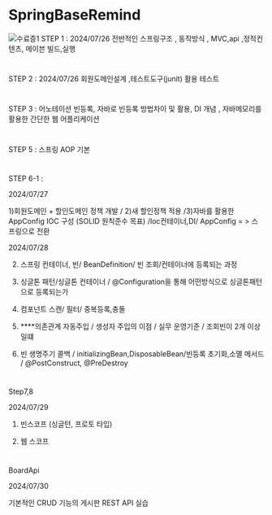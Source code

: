 # SpringBaseRemind

![수료증1](https://github.com/user-attachments/assets/d46e73e6-074a-4cc7-8767-a31cfd54c977)
STEP 1 : 2024/07/26 전반적인 스프링구조 , 동작방식 , MVC,api ,정적컨텐츠, 메이븐 빌드,실행
#
STEP 2 : 2024/07/26 회원도메인설계 ,테스트도구(junit) 활용 테스트
#
STEP 3 : 어노테이션 빈등록, 자바로 빈등록 방법차이 및 활용, DI 개념 , 자바메모리를 활용한 간단한 웹 어플리케이션

#
STEP 5 : 스프링 AOP 기본

#
STEP 6-1  :



2024/07/27



1)회원도메인 + 할인도메인 정책 개발 / 2)새 할인정책 적용 /3)자바를 활용한 AppConfig  IOC 구성 (SOLID 원칙준수 목표) /Ioc컨테이너,DI/ AppConfig = > 스프링으로 전환



2024/07/28


2) 스프링 컨테이너, 빈/ BeanDefinition/ 빈 조회/컨테이너에 등록되는 과정 


3) 싱글톤 패턴/싱글톤 컨테이너 / @Configuration을 통해 어떤방식으로 싱글톤패턴으로 등록되는가


4) 컴포넌트 스캔/ 필터/ 중복등록,충돌


5) ****의존관계 자동주입 / 생성자 주입의 이점 / 실무 운영기준 / 조회빈이 2개 이상일떄


6) 빈 생명주기 콜백 / initializingBean,DisposableBean/빈등록  초기화,소멸 메서드 / @PostConstruct, @PreDestroy


#
Step7,8



2024/07/29



1)  빈스코프 (싱글턴, 프로토 타입)

 
2) 웹 스코프


#
 BoardApi 



 2024/07/30


 기본적인 CRUD 기능의 게시판  REST API 실습

   
